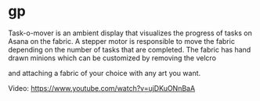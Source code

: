 # gp

Task-o-mover is an ambient display that visualizes the progress of tasks on Asana on the fabric. A stepper motor is responsible to move the fabric depending on the number of tasks that are completed. The fabric has hand drawn minions which can be customized by removing the velcro

 and attaching a fabric of your choice with any art you want.

Video: https://www.youtube.com/watch?v=ujDKuONnBaA
